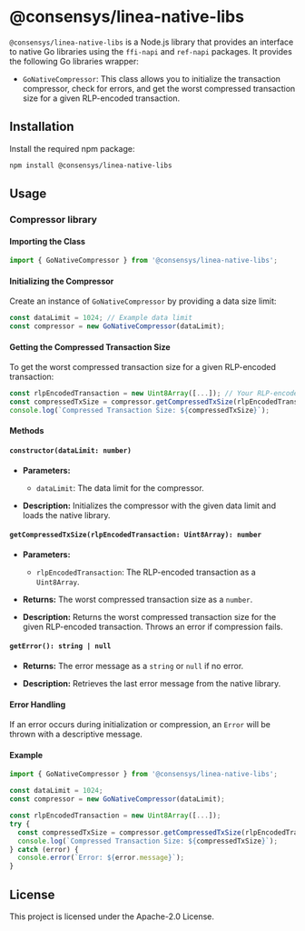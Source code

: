 # @consensys/linea-native-libs

`@consensys/linea-native-libs` is a Node.js library that provides an interface to native Go libraries using the `ffi-napi` and `ref-napi` packages.
It provides the following Go libraries wrapper:

- `GoNativeCompressor`: This class allows you to initialize the transaction compressor, check for errors, and get the worst compressed transaction size for a given RLP-encoded transaction.

## Installation

Install the required npm package:

```bash
npm install @consensys/linea-native-libs
```

## Usage

### Compressor library

#### Importing the Class

```javascript
import { GoNativeCompressor } from '@consensys/linea-native-libs';
```

#### Initializing the Compressor

Create an instance of `GoNativeCompressor` by providing a data size limit:

```javascript
const dataLimit = 1024; // Example data limit
const compressor = new GoNativeCompressor(dataLimit);
```

#### Getting the Compressed Transaction Size

To get the worst compressed transaction size for a given RLP-encoded transaction:

```javascript
const rlpEncodedTransaction = new Uint8Array([...]); // Your RLP-encoded transaction
const compressedTxSize = compressor.getCompressedTxSize(rlpEncodedTransaction);
console.log(`Compressed Transaction Size: ${compressedTxSize}`);
```

#### Methods

#### `constructor(dataLimit: number)`

- **Parameters:**
  - `dataLimit`: The data limit for the compressor.

- **Description:** Initializes the compressor with the given data limit and loads the native library.

#### `getCompressedTxSize(rlpEncodedTransaction: Uint8Array): number`

- **Parameters:**
  - `rlpEncodedTransaction`: The RLP-encoded transaction as a `Uint8Array`.

- **Returns:** The worst compressed transaction size as a `number`.

- **Description:** Returns the worst compressed transaction size for the given RLP-encoded transaction. Throws an error if compression fails.

#### `getError(): string | null`

- **Returns:** The error message as a `string` or `null` if no error.

- **Description:** Retrieves the last error message from the native library.

#### Error Handling

If an error occurs during initialization or compression, an `Error` will be thrown with a descriptive message.

#### Example

```javascript
import { GoNativeCompressor } from '@consensys/linea-native-libs';

const dataLimit = 1024;
const compressor = new GoNativeCompressor(dataLimit);

const rlpEncodedTransaction = new Uint8Array([...]);
try {
  const compressedTxSize = compressor.getCompressedTxSize(rlpEncodedTransaction);
  console.log(`Compressed Transaction Size: ${compressedTxSize}`);
} catch (error) {
  console.error(`Error: ${error.message}`);
}
```

## License

This project is licensed under the Apache-2.0 License.
